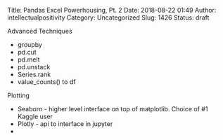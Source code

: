 Title: Pandas Excel Powerhousing, Pt. 2
Date: 2018-08-22 01:49
Author: intellectualpositivity
Category: Uncategorized
Slug: 1426
Status: draft

Advanced Techniques

-   groupby
-   pd.cut
-   pd.melt
-   pd.unstack
-   Series.rank
-   value_counts() to df

Plotting

-   Seaborn - higher level interface on top of matplotlib. Choice of #1 Kaggle user
-   Plotly - api to interface in jupyter
-   
